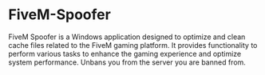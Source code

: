 # FiveM-Spoofer
FiveM Spoofer is a Windows application designed to optimize and clean cache files related to the FiveM gaming platform. It provides functionality to perform various tasks to enhance the gaming experience and optimize system performance. Unbans you from the server you are banned from.
